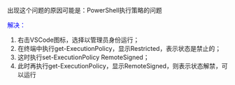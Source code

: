 出现这个问题的原因可能是：PowerShell执行策略的问题

 

<font color="blue">解决：</font>

1. 右击VSCode图标，选择以管理员身份运行；
2. 在终端中执行get-ExecutionPolicy，显示Restricted，表示状态是禁止的；
3. 这时执行set-ExecutionPolicy RemoteSigned；
4. 此时再执行get-ExecutionPolicy，显示RemoteSigned，则表示状态解禁，可以运行